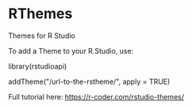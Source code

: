 # RThemes
Themes for R Studio

To add a Theme to your R.Studio, use:

library(rstudioapi)

addTheme("/url-to-the-rstheme/", apply = TRUE)

Full tutorial here: https://r-coder.com/rstudio-themes/
